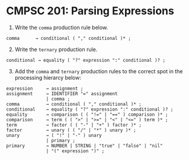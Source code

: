 # CMPSC 201: Parsing Expressions

1. Write the `comma` production rule below.
```
comma      → conditional ( "," conditional )* ;
```

2. Write the `ternary` production rule.
```
conditional → equality ( "?" expression ":" conditional )? ;
```

3. Add the `comma` and `ternary` production rules to the correct spot in the processing hierarcy below:
```
expression     → assignment ;
assignment     → IDENTIFIER "=" assignment
               | comma ;
comma          → conditional ( "," conditional )* ;
conditional    → equality ( "?" expression ":" conditional )? ;
equality       → comparison ( ( "!=" | "==" ) comparison )* ;
comparison     → term ( ( ">" | ">=" | "<" | "<=" ) term )* ;
term           → factor ( ( "-" | "+" ) factor )* ;
factor         → unary ( ( "/" | "*" ) unary )* ;
unary          → ( "!" | "-" ) unary
               | primary ;
primary        → NUMBER | STRING | "true" | "false" | "nil"
               | "(" expression ")" ;
```
